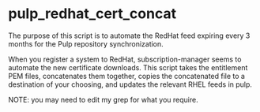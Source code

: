 # pulp_redhat_cert_concat
The purpose of this script is to automate the RedHat feed expiring every 3 months for the Pulp repository synchronization.

When you register a system to RedHat, subscription-manager seems to automate the new certificate downloads. This script takes the entitlement PEM files, concatenates them together, copies the concatenated file to a destination of your choosing, and updates the relevant RHEL feeds in pulp.

NOTE: you may need to edit my grep for what you require.
